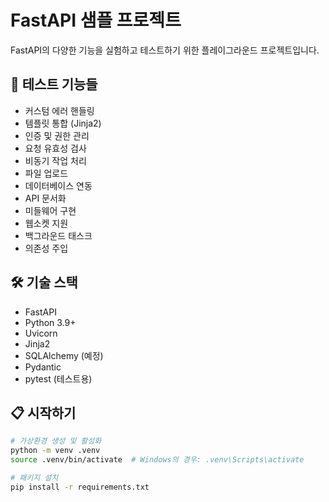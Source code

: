 # FastAPI 샘플 프로젝트

FastAPI의 다양한 기능을 실험하고 테스트하기 위한 플레이그라운드 프로젝트입니다.

## 🚀 테스트 기능들

- 커스텀 에러 핸들링
- 템플릿 통합 (Jinja2)
- 인증 및 권한 관리
- 요청 유효성 검사
- 비동기 작업 처리
- 파일 업로드
- 데이터베이스 연동
- API 문서화
- 미들웨어 구현
- 웹소켓 지원
- 백그라운드 태스크
- 의존성 주입

## 🛠 기술 스택

- FastAPI
- Python 3.9+
- Uvicorn
- Jinja2
- SQLAlchemy (예정)
- Pydantic
- pytest (테스트용)

## 📋 시작하기

```bash
# 가상환경 생성 및 활성화
python -m venv .venv
source .venv/bin/activate  # Windows의 경우: .venv\Scripts\activate

# 패키지 설치
pip install -r requirements.txt
